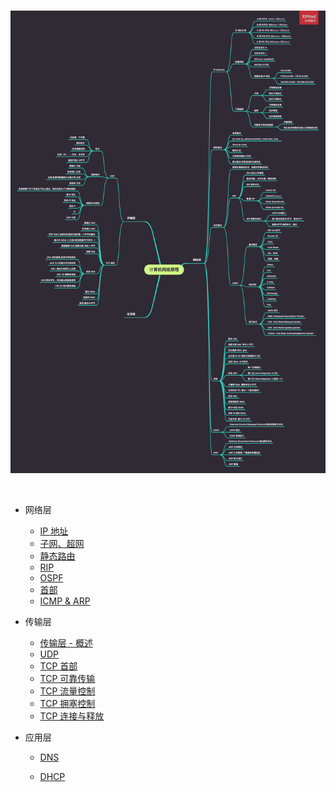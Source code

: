 <br>

![](../Images/Network/ReadMe/ComputerNetwork.png)

<br>


- 网络层
	- [IP 地址](https://github.com/zhaoName/Notes/blob/master/Netwotk/%E7%BD%91%E7%BB%9C%E5%B1%82-IP%E5%9C%B0%E5%9D%80.md)
	- [子网、超网](https://github.com/zhaoName/Notes/blob/master/Netwotk/%E7%BD%91%E7%BB%9C%E5%B1%82-%E5%AD%90%E7%BD%91%E8%B6%85%E7%BD%91.md)
	- [静态路由](https://github.com/zhaoName/Notes/blob/master/Netwotk/%E7%BD%91%E7%BB%9C%E5%B1%82-%E9%9D%99%E6%80%81%E8%B7%AF%E7%94%B1.md)
	- [RIP](https://github.com/zhaoName/Notes/blob/master/Netwotk/%E7%BD%91%E7%BB%9C%E5%B1%82-RIP.md)
	- [OSPF](https://github.com/zhaoName/Notes/blob/master/Netwotk/%E7%BD%91%E7%BB%9C%E5%B1%82-OSPF.md)
	- [首部](https://github.com/zhaoName/Notes/blob/master/Netwotk/%E7%BD%91%E7%BB%9C%E5%B1%82-%E9%A6%96%E9%83%A8.md)
	- [ICMP & ARP](https://github.com/zhaoName/Notes/blob/master/Netwotk/%E7%BD%91%E7%BB%9C%E5%B1%82-ICMP-ARP.md)


- 传输层

	- [传输层 - 概述](https://github.com/zhaoName/Notes/blob/master/Netwotk/%E4%BC%A0%E8%BE%93%E5%B1%82-%E6%A6%82%E8%BF%B0.md)
	- [UDP](https://github.com/zhaoName/Notes/blob/master/Netwotk/%E4%BC%A0%E8%BE%93%E5%B1%82-UDP.md)
	- [TCP 首部](https://github.com/zhaoName/Notes/blob/master/Netwotk/%E4%BC%A0%E8%BE%93%E5%B1%82-TCP%E9%A6%96%E9%83%A8.md)
	- [TCP 可靠传输](https://github.com/zhaoName/Notes/blob/master/Netwotk/%E4%BC%A0%E8%BE%93%E5%B1%82-TCP%E5%8F%AF%E9%9D%A0%E4%BC%A0%E8%BE%93.md)
	- [TCP 流量控制](https://github.com/zhaoName/Notes/blob/master/Netwotk/%E4%BC%A0%E8%BE%93%E5%B1%82-TCP%E6%B5%81%E9%87%8F%E6%8E%A7%E5%88%B6.md)
	- [TCP 拥塞控制](https://github.com/zhaoName/Notes/blob/master/Netwotk/%E4%BC%A0%E8%BE%93%E5%B1%82-TCP%E6%8B%A5%E5%A1%9E%E6%8E%A7%E5%88%B6.md)
	- [TCP 连接与释放](https://github.com/zhaoName/Notes/blob/master/Netwotk/%E4%BC%A0%E8%BE%93%E5%B1%82-TCP%E8%BF%9E%E6%8E%A5%E4%B8%8E%E9%87%8A%E6%94%BE.md)

- 应用层

	- [DNS](https://github.com/zhaoName/Notes/blob/master/Netwotk/%E5%BA%94%E7%94%A8%E5%B1%82-DNS.md)

	- [DHCP](https://github.com/zhaoName/Notes/blob/master/Netwotk/%E5%BA%94%E7%94%A8%E5%B1%82-DHCP.md)

	

<br>

<br>